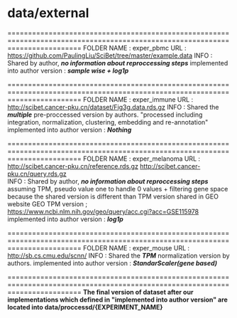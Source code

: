 data/external
==============================

==============================================================================================================================
FOLDER NAME                     : exper_pbmc
URL                             : https://github.com/PaulingLiu/SciBet/tree/master/example.data
INFO                            : Shared by author, ***no information about reproccessing steps***
implemented into author version : ***sample wise + log1p***

==============================================================================================================================
FOLDER NAME                     : exper_immune
URL                             : http://scibet.cancer-pku.cn/dataset/Fig3g.data.rds.gz
INFO                            : Shared the ***multiple*** pre-proccessed version by authors.
                                  "processed including integration, normalization, clustering, embedding and re-annotation"
implemented into author version : ***Nothing***

==============================================================================================================================
FOLDER NAME                     : exper_melanoma
URL                             : http://scibet.cancer-pku.cn/reference.rds.gz
                                  http://scibet.cancer-pku.cn/query.rds.gz  
INFO                            : Shared by author, ***no information about reproccessing steps***
                                  assuming TPM, pseudo value one to handle 0 values + filtering gene space
                                  because the shared version is different than TPM version shared in GEO website
                                  GEO TPM version ; https://www.ncbi.nlm.nih.gov/geo/query/acc.cgi?acc=GSE115978
implemented into author version : ***log1p***

==============================================================================================================================
FOLDER NAME                     : exper_mouse
URL                             : http://sb.cs.cmu.edu/scnn/
INFO                            : Shared the ***TPM*** normalization version by authors.
implemented into author version : ***StandarScaler(gene based)***

==============================================================================================================================
**The final version of dataset after our implementations which defined in "implemented into author version" are located into data/proccessd/{EXPERIMENT_NAME}**